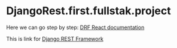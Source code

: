 # DjangoRest.first.fullstak.project

Here we can go step by step:
[DRF React documentation](DRF_React.md)

This is link for [Django REST Framework](https://www.django-rest-framework.org/)